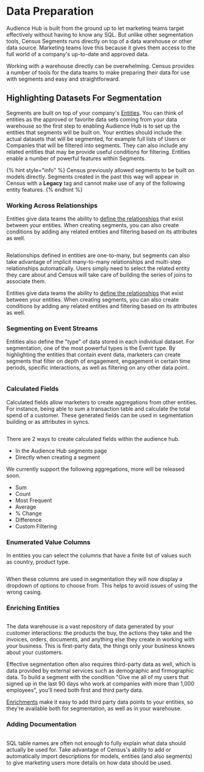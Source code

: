 # Data Preparation

Audience Hub is built from the ground up to let marketing teams target effectively without having to know any SQL. But unlike other segmentation tools, Census Segments runs directly on top of a data warehouse or other data source. Marketing teams love this because it gives them access to the full world of a company's up-to-date and approved data.&#x20;

Working with a warehouse directly can be overwhelming. Census provides a number of tools for the data teams to make preparing their data for use with segments and easy and straightforward.

## Highlighting Datasets For Segmentation

Segments are built on top of your company's [Entities](../data-models-and-entities/entities.md). You can think of entities as the approved or favorite data sets coming from your data warehouse so the first step to enabling Audience Hub is to set up the entities that segments will be built on. Your entities should include the actual datasets that will be segmented, for example full lists of Users or Companies that will be filtered into segments. They can also include any related entities that may be provide useful conditions for filtering. Entities enable a number of powerful features within Segments.&#x20;

{% hint style="info" %}
Census previously allowed segments to be built on models directly. Segments created in the past this way will appear in Census with a **Legacy** tag and cannot make use of any of the following entity features.
{% endhint %}

###

### Working Across Relationships

Entities give data teams the ability to [define the relationships](https://docs.getcensus.com/basics/data-models-and-entities/entities#relationships) that exist between your entities. When creating segments, you can also create conditions by adding any related entities and filtering based on its attributes as well.

<figure><img src="../../.gitbook/assets/Related Entity (1) (1).png" alt=""><figcaption></figcaption></figure>

Relationships defined in entities are one-to-many, but segments can also take advantage of implicit many-to-many relationships and multi-step relationships automatically. Users simply need to select the related entity they care about and Census will take care of building the series of joins to associate them.

Entities give data teams the ability to [define the relationships](https://docs.getcensus.com/basics/data-models-and-entities/entities#relationships) that exist between your entities. When creating segments, you can also create conditions by adding any related entities and filtering based on its attributes as well.

### Segmenting on Event Streams

Entities also define the "type" of data stored in each individual dataset. For segmentation, one of the most powerful types is the Event type. By highlighting the entities that contain event data, marketers can create segments that filter on depth of engagement, engagement in certain time periods, specific interactions, as well as filtering on any other data point.

<figure><img src="../../.gitbook/assets/Example Segment (3).png" alt=""><figcaption></figcaption></figure>

### Calculated Fields

Calculated fields allow marketers to create aggregations from other entities.  For instance, being able to sum a transaction table and calculate the total spend of a customer.  These generated fields can be used in segmentation building or as attributes in syncs.&#x20;

<figure><img src="../../.gitbook/assets/CleanShot 2023-06-09 at 15.54.06.png" alt=""><figcaption></figcaption></figure>

There are 2 ways to create calculated fields within the audience hub.&#x20;

* In the Audience Hub segments page
* Directly when creating a segment

We currently support the following aggregations, more will be released soon.

* Sum
* Count
* Most Frequent
* Average&#x20;
* % Change
* Difference
* Custom Filtering

### Enumerated Value Columns

In entities you can select the columns that have a finite list of values such as country, product type. &#x20;

<figure><img src="../../.gitbook/assets/CleanShot 2023-06-20 at 21.24.52@2x.png" alt=""><figcaption></figcaption></figure>

When these columns are used in segmentation they will now display a dropdown of options to choose from.  This helps to avoid issues of using the wrong casing. &#x20;

### Enriching Entities

<figure><img src="../../.gitbook/assets/Enrichment.png" alt=""><figcaption></figcaption></figure>

The data warehouse is a vast repository of data generated by your customer interactions: the products the buy, the actions they take and the invoices, orders, documents, and anything else they create in working with your business. This is first-party data, the things only your business knows about your customers.&#x20;

Effective segmentation often also requires third-party data as well, which is data provided by external services such as demographic and firmographic data. To build a segment with the condition "Give me all of my users that signed up in the last 90 days who work at companies with more than 1,000 employees", you'll need both first and third party data.

[Enrichments](../data-models-and-entities/enrichment.md) make it easy to add third party data points to your entities, so they're available both for segmentation, as well as in your warehouse.&#x20;

### Adding Documentation

<figure><img src="../../.gitbook/assets/Documentation.png" alt=""><figcaption></figcaption></figure>

SQL table names are often not enough to fully explain what data should actually be used for. Take advantage of Census's ability to add or automatically import descriptions for models, entities (and also segments) to give marketing users more details on how data should be used.&#x20;
